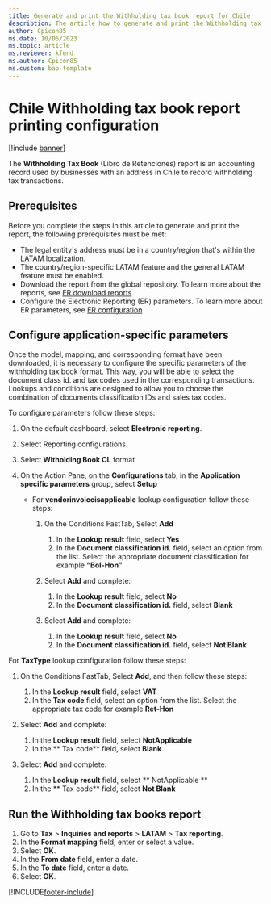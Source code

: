 ```yaml
---
title: Generate and print the Withholding tax book report for Chile
description: The article how to generate and print the Withholding tax book report for Chile. 
author: Cpicon85 
ms.date: 10/06/2023 
ms.topic: article
ms.reviewer: kfend
ms.author: Cpicon85 
ms.custom: bap-template
---
```


# Chile Withholding tax book report printing configuration

[!include [banner](../../includes/banner.md)]

The **Withholding Tax Book** (Libro de Retenciones) report is an accounting record used by businesses with an address in Chile to record withholding tax transactions.

## Prerequisites

Before you complete the steps in this article to generate and print the report, the following prerequisites must be met:

- The legal entity's address must be in a country/region that's within the LATAM localization.
- The country/region-specific LATAM feature and the general LATAM feature must be enabled.
- Download the report from the global repository. To learn more about the reports, see [ER download reports](../../../fin-ops-core/dev-itpro/analytics/er-download-configurations-global-repo.md).
- Configure the Electronic Reporting (ER) parameters. To learn more about ER parameters, see [ER configuration](../../../fin-ops-core/dev-itpro/analytics/electronic-reporting-er-configure-parameters.md)

## Configure application-specific parameters
Once the model, mapping, and corresponding format have been downloaded, it is necessary to configure the specific parameters of the withholding tax book format. This way, you will be able to select the document class id. and tax codes used in the corresponding transactions. Lookups and conditions are designed to allow you to choose the combination of documents classification IDs and sales tax codes.

To configure parameters follow these steps:

1. On the default dashboard, select **Electronic reporting**.
2. Select Reporting configurations.
3. Select **Witholding Book CL** format
4. On the Action Pane, on the **Configurations** tab, in the **Application specific parameters** group, select **Setup**

   * For **vendorinvoiceisapplicable** lookup configuration follow these steps:

     1. On the Conditions FastTab, Select **Add**
        1. In the **Lookup result** field, select **Yes**
        2. In the **Document classification id.** field, select an option from the list. Select the appropriate document classification for example **“Bol-Hon”**

     2. Select **Add** and complete:
        1. In the **Lookup result** field, select **No**
        2. In the **Document classification id.** field, select **Blank**

     3. Select **Add** and complete:
        1. In the **Lookup result** field, select **No**
        2. In the **Document classification id.** field, select **Not Blank**

For **TaxType** lookup configuration follow these steps:

1. On the Conditions FastTab, Select **Add**, and then follow these steps:
   1. In the **Lookup result** field, select **VAT**
   2. In the **Tax code** field, select an option from the list. Select the appropriate tax code for example **Ret-Hon**

2. Select **Add** and complete:
   1. In the **Lookup result** field, select **NotApplicable**
   2. In the ** Tax code** field, select **Blank**

3. Select **Add** and complete:
   1. In the **Lookup result** field, select ** NotApplicable **
   2. In the ** Tax code** field, select **Not Blank**


## Run the Withholding tax books report

1. Go to **Tax** > **Inquiries and reports** > **LATAM** > **Tax reporting**.
2. In the **Format mapping** field, enter or select a value.
3. Select **OK**.
4. In the **From date** field, enter a date.
5. In the **To date** field, enter a date.
6. Select **OK**.


[!INCLUDE[footer-include](../../../includes/footer-banner.md)]
